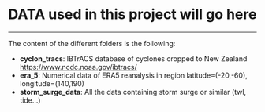 # DATA used in this project will go here

---------------------------------------------------

The content of the different folders is the following:
- **cyclon_tracs**: IBTrACS database of cyclones cropped to New Zealand https://www.ncdc.noaa.gov/ibtracs/
- **era_5**: Numerical data of ERA5 reanalysis in region latitude=(-20,-60), longitude=(140,190)
- **storm_surge_data**: All the data containing storm surge or similar (twl, tide...)
